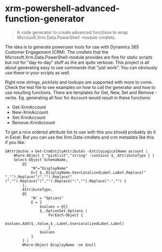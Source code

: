 # xrm-powershell-advanced-function-generator
> A code generator to create advanced functions to wrap Microsoft.Xrm.Data.PowerShell -module cmdlets.

The idea is to generate poweruser tools for use with Dynamics 365 Customer Engagement (CRM). The cmdlets that the Microsoft.Xrm.Data.PowerShell-module provides are fine for static scripts but not for "day-to-day" stuff as the are quite verbose. This project is all about generating easy to use commands that "just work". You can obviously use these in your scripts as well.

Right now strings, picklists and lookups are supported with more to come. Check the test file to see examples on how to call the generator and how to use resulting functions. There are templates for Get, New, Set and Remove -verbs. Eg. generating all four for Account would result in these functions:
- Get-XrmAccount
- New-XrmAccount
- Set-XrmAccount
- Remove-XrmAccount

To get a nice ordered attribute list to use with this you should probably do it in Excel. But you can use the Xrm.Data-cmdlets and crm metadata like this if you like:
```
$Attributes = Get-CrmEntityAttributes -EntityLogicalName account |
    Where-Object { "picklist","string" -contains $_.AttributeType } |
    Select-Object SchemaName,
        @{
            "N"="DisplayName"
            E={ $_.DisplayName.UserLocalizedLabel.Label.Replace(" ","").Replace("/","").Replace("(","").Replace(")","").Replace(":","").Replace("-","") }
        },
        AttributeType,
        @{ 
            "N" = "Options" 
            E = {
                $values = @{}
                $_.OptionSet.Options |
                    ForEach-Object {
                        $values.Add($_.Value,$_.Label.UserLocalizedLabel.Label)
                    }
                $values
            }
        } |
        Where-Object DisplayName -ne $null
```
